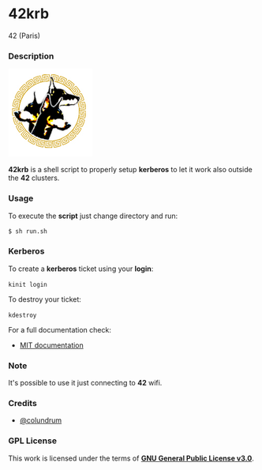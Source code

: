 # **42krb**

42 (Paris)

### **Description**

![kerberos](img/kerberos.jpg)

**42krb** is a shell script to properly setup **kerberos** to let it work also outside the **42** clusters.

### **Usage**

To execute the **script** just change directory and run:

```bash
$ sh run.sh
```

### **Kerberos**

To create a **kerberos** ticket using your **login**:

`kinit login`

To destroy your ticket:

`kdestroy`

For a full documentation check:

+ [MIT documentation](https://web.mit.edu/kerberos/)

### **Note**

It's possible to use it just connecting to **42** wifi.

### **Credits**

+ [@colundrum](https://github.com/colundrum)

### **GPL License**


This work is licensed under the terms of **[GNU General Public License v3.0](https://www.gnu.org/licenses/gpl.html)**.
